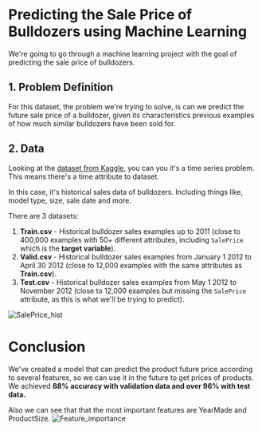# Predicting the Sale Price of Bulldozers using Machine Learning 

We're going to go through a machine learning project with the goal of predicting the sale price of bulldozers.

## 1. Problem Definition

For this dataset, the problem we're trying to solve, is can we predict the future sale price of a bulldozer, given its characteristics previous examples of how much similar bulldozers have been sold for.

## 2. Data

Looking at the [dataset from Kaggle](https://www.kaggle.com/c/bluebook-for-bulldozers/data), you can you it's a time series problem. This means there's a time attribute to dataset.

In this case, it's historical sales data of bulldozers. Including things like, model type, size, sale date and more.

There are 3 datasets:
1. **Train.csv** - Historical bulldozer sales examples up to 2011 (close to 400,000 examples with 50+ different attributes, including `SalePrice` which is the **target variable**).
2. **Valid.csv** - Historical bulldozer sales examples from January 1 2012 to April 30 2012 (close to 12,000 examples with the same attributes as **Train.csv**).
3. **Test.csv** - Historical bulldozer sales examples from May 1 2012 to November 2012 (close to 12,000 examples but missing the `SalePrice` attribute, as this is what we'll be trying to predict).


![SalePrice_hist](https://github.com/Sohaib18-12/bulldozer_sales_prediction/assets/114408167/aa41076e-566a-4bfb-9f5b-4ab5e2e325c5)

# Conclusion
We've created a model that can predict the product future price according to several features, so we can use it in the future to get prices of products. We achieved **88% accuracy with validation data and over 96% with test data.**

Also we can see that that the most important features are YearMade and ProductSize.
![Feature_importance](https://github.com/Sohaib18-12/bulldozer_sales_prediction/assets/114408167/1091c03f-c14a-4d4a-a5c2-ca85bcd90d88)
